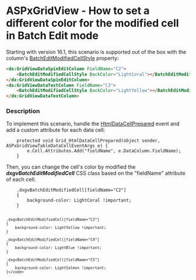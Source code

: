 # ASPxGridView - How to set a different color for the modified cell in Batch Edit mode


<p>Starting with version 16.1, this scenario is supported out of the box with the column's <a href="https://documentation.devexpress.com/#AspNet/DevExpressWebGridViewDataColumn_BatchEditModifiedCellStyletopic">BatchEditModifiedCellStyle</a> property:</p>


```aspx
<dx:GridViewDataSpinEditColumn FieldName="C2">
    <BatchEditModifiedCellStyle BackColor="LightCoral"></BatchEditModifiedCellStyle>
</dx:GridViewDataSpinEditColumn>
<dx:GridViewDataTextColumn FieldName="C3">
    <BatchEditModifiedCellStyle BackColor="LightYellow"></BatchEditModifiedCellStyle>
</dx:GridViewDataTextColumn>

```




<h3>Description</h3>

<p>To implement this scenario, handle the <a href="http://documentation.devexpress.com/#AspNet/DevExpressWebASPxGridViewASPxGridView_HtmlDataCellPreparedtopic"><u>HtmlDataCellPrepared</u></a> event and add a custom attribute for each data cell: &nbsp;&nbsp;</p>
<code lang="cs">    protected void Grid_HtmlDataCellPrepared(object sender, ASPxGridViewTableDataCellEventArgs e) {
        e.Cell.Attributes.Add("fieldName", e.DataColumn.FieldName);
    }</code>
<p>Then, you can change the cell's color by modified the <strong><em>dxgvBatchEditModifiedCell</em></strong> CSS class based on the "fieldName" attribute of each cell:</p>
<code lang="css">    .dxgvBatchEditModifiedCell[fieldName="C2"]
    {
        background-color: LightCoral !important;
    }
    
    .dxgvBatchEditModifiedCell[fieldName="C3"]
    {
        background-color: LightYellow !important;
    }
    
    .dxgvBatchEditModifiedCell[fieldName="C4"]
    {
        background-color: LightBlue !important;
    }
    
    .dxgvBatchEditModifiedCell[fieldName="C5"]
    {
        background-color: LightSalmon !important;
    }</code>

<br/>


